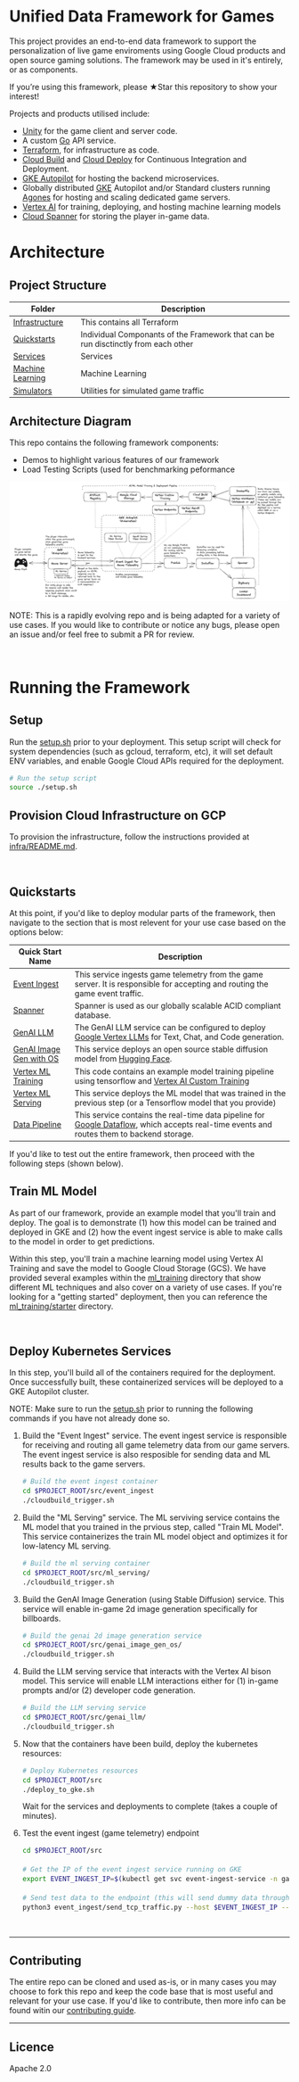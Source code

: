 # Unified Data Framework for Games

This project provides an end-to-end data framework to support the personalization of live game enviroments using Google Cloud products and open source gaming solutions. The framework may be used in it's entirely, or as components. 

If you’re using this framework, please ★Star this repository to show your interest!

Projects and products utilised include:

*   [Unity](https://unity.com/) for the game client and server code.
*   A custom [Go](https://go.dev/) API service.
*   [Terraform](https://www.terraform.io/), for infrastructure as code.
*   [Cloud Build](https://cloud.google.com/build) and [Cloud Deploy](https://cloud.google.com/deploy) for Continuous Integration and Deployment.
*   [GKE Autopilot](https://cloud.google.com/kubernetes-engine/docs/concepts/autopilot-overview) for hosting the backend microservices.
*   Globally distributed [GKE](https://cloud.google.com/kubernetes-engine) Autopilot and/or Standard clusters running [Agones](https://agones.dev/) for hosting and scaling dedicated game servers.
*   [Vertex AI](https://cloud.google.com/vertex-ai) for training, deploying, and hosting machine learning models
*   [Cloud Spanner](https://cloud.google.com/spanner) for storing the player in-game data.

# Architecture 

## Project Structure 

| Folder                             | Description                                                                                                                                                                                                                                                                                   |
|------------------------------------|-----------------------------------------------------------------------------------------------------------------------------------------------------------------------------------------------------------------------------------------------------------------------------------------------|
| [Infrastructure](./infr) | This contains all Terraform |
| [Quickstarts](./quickstarts)       | Individual Componants of the Framework that can be run disctinctly from each other |
| [Services](./services)             | Services |
| [Machine Learning](./ml)           | Machine Learning |
| [Simulators](./simulators)         | Utilities for simulated game traffic |

## Architecture Diagram 

This repo contains the following framework components: 

- Demos to highlight various features of our framework
- Load Testing Scripts (used for benchmarking peformance

![Architecture](images/architecture.png)


NOTE: This is a rapidly evolving repo and is being adapted for a variety of use cases. If you would like to contribute or notice any bugs, please open an issue and/or feel free to submit a PR for review.

<br>

# Running the Framework

## Setup

Run the [setup.sh](setup.sh) prior to your deployment. This setup script will check for system dependencies (such as gcloud, terraform, etc), it will set default ENV variables, and enable Google Cloud APIs required for the deployment.

```sh
# Run the setup script
source ./setup.sh
```

## Provision Cloud Infrastructure on GCP

To provision the infrastructure, follow the instructions provided at [infra/README.md](./infra/README.md). 

<br>

## Quickstarts

At this point, if you'd like to deploy modular parts of the framework, then navigate to the section that is most relevent for your use case based on the options below: 

| Quick Start Name                   | Description                                                                                                                                                                                                                                                                                   |
|------------------------------------|-----------------------------------------------------------------------------------------------------------------------------------------------------------------------------------------------------------------------------------------------------------------------------------------------|
| [Event Ingest](./quickstarts/event_ingest) | This service ingests game telemetry from the game server. It is responsible for accepting and routing the game event traffic. |
| [Spanner](./quickstarts/spanner)       | Spanner is used as our globally scalable ACID compliant database. |
| [GenAI LLM](./quickstarts/genai_llm)             | The GenAI LLM service can be configured to deploy [Google Vertex LLMs](https://cloud.google.com/vertex-ai/docs/generative-ai/learn/overview) for Text, Chat, and Code generation. |
| [GenAI Image Gen with OS](./quickstarts/genai_image_gen_os)           | This service deploys an open source stable diffusion model from [Hugging Face](https://huggingface.co/models?sort=trending&search=stable+diffusion). |
| [Vertex ML Training](./quickstarts/vertex_ml_training)         | This code contains an example model training pipeline using tensorflow and [Vertex AI Custom Training](https://cloud.google.com/vertex-ai/docs/training/overview) |
| [Vertex ML Serving](./quickstarts/vertex_ml_serving)         | This service deploys the ML model that was trained in the previous step (or a Tensorflow model that you provide) |
| [Data Pipeline](./quickstarts/data_pipeline)         | This service contains the real-time data pipeline for [Google Dataflow](https://cloud.google.com/dataflow/docs/overview), which accepts real-time events and routes them to backend storage. |


If you'd like to test out the entire framework, then proceed with the following steps (shown below).

## Train ML Model

As part of our framework, provide an example model that you'll train and deploy. The goal is to demonstrate (1) how this model can be trained and deployed in GKE and (2) how the event ingest service is able to make calls to the model in order to get predictions.

Within this step, you'll train a machine learning model using Vertex AI Training and save the model to Google Cloud Storage (GCS). We have provided several examples within the [ml_training](./quickstarts/vertex_ml_training) directory that show different ML techniques and also cover on a variety of use cases. If you're looking for a "getting started" deployment, then you can reference the [ml_training/starter](./quickstarts/vertex_ml_training/starter) directory. 

<br>

## Deploy Kubernetes Services

In this step, you'll build all of the containers required for the deployment. Once successfully built, these containerized services will be deployed to a GKE Autopilot cluster.

NOTE: Make sure to run the [setup.sh](setup.sh) prior to running the following commands if you have not already done so.

1. Build the "Event Ingest" service. The event ingest service is responsible for receiving and routing all game telemetry data from our game servers. The event ingest service is also resposible for sending data and ML results back to the game servers.

    ```sh
    # Build the event ingest container
    cd $PROJECT_ROOT/src/event_ingest
    ./cloudbuild_trigger.sh
    ```

2. Build the "ML Serving" service. The ML serviving service contains the ML model that you trained in the prvious step, called "Train ML Model". This service containerizes the train ML model object and optimizes it for low-latency ML serving.

    ```sh
    # Build the ml serving container
    cd $PROJECT_ROOT/src/ml_serving/
    ./cloudbuild_trigger.sh
    ```

3. Build the GenAI Image Generation (using Stable Diffusion) service. This service will enable in-game 2d image generation specifically for billboards. 

    ```sh
    # Build the genai 2d image generation service
    cd $PROJECT_ROOT/src/genai_image_gen_os/
    ./cloudbuild_trigger.sh
    ```

5. Build the LLM serving service that interacts with the Vertex AI bison model. This service will enable LLM interactions either for (1) in-game prompts and/or (2) developer code generation.

    ```sh
    # Build the LLM serving service
    cd $PROJECT_ROOT/src/genai_llm/
    ./cloudbuild_trigger.sh
    ```

6. Now that the containers have been build, deploy the kubernetes resources:

    ```sh
    # Deploy Kubernetes resources
    cd $PROJECT_ROOT/src
    ./deploy_to_gke.sh
    ```

    Wait for the services and deployments to complete (takes a couple of minutes).

7. Test the event ingest (game telemetry) endpoint

    ```sh
    cd $PROJECT_ROOT/src

    # Get the IP of the event ingest service running on GKE
    export EVENT_INGEST_IP=$(kubectl get svc event-ingest-service -n game-event-ns -o jsonpath='{.status.loadBalancer.ingress[0].ip}')
    
    # Send test data to the endpoint (this will send dummy data through our event ingest service and hit the ml model in order to get a prediction/score).
    python3 event_ingest/send_tcp_traffic.py --host $EVENT_INGEST_IP --port 80
    ```

<br>

---

## Contributing

The entire repo can be cloned and used as-is, or in many cases you may choose to fork this repo and keep the code base that is most useful and relevant for your use case. If you'd like to contribute, then more info can be found witin our [contributing guide](./CONTRIBUTING.md).

---

## Licence

Apache 2.0
